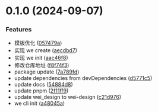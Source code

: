 

# 0.1.0 (2024-09-07)


### Features

* 模板优化 ([057479a](https://github.com/wei-design/we-cli/commit/057479a2e45b4f68985cf06eaf2aae8ca242a354))
* 实现 we create ([aecdbd7](https://github.com/wei-design/we-cli/commit/aecdbd709f8faa6b3190994c6d38872ee2e3f120))
* 实现 we init ([aac46f8](https://github.com/wei-design/we-cli/commit/aac46f894cab1382b14766b3e710b153fb7a0090))
* 修改仓库地址 ([f8f74f3](https://github.com/wei-design/we-cli/commit/f8f74f31500c9b8855cffc6214731a0f5d3268c3))
* package update ([7a789fd](https://github.com/wei-design/we-cli/commit/7a789fd41ffbc6d10de6481ac84f5b0d67c224b1))
* update dependencies from devDependencies ([d5771c5](https://github.com/wei-design/we-cli/commit/d5771c5e287f7c85833375f2c34a46b37f5c1980))
* update docs ([54884d8](https://github.com/wei-design/we-cli/commit/54884d8841d36d19bcfbe6be3290ed24f35d7e96))
* update pnpm ([2f11ff9](https://github.com/wei-design/we-cli/commit/2f11ff96db1b8bcb75adf944903c889adf195edb))
* update wei_design to wei-design ([c21d976](https://github.com/wei-design/we-cli/commit/c21d976f80ca5a9f23cf9cd916f30be80179e7ce))
* we cli init ([a48045a](https://github.com/wei-design/we-cli/commit/a48045a06bab64e4a8a0cac5ee3144f7c002d7e4))